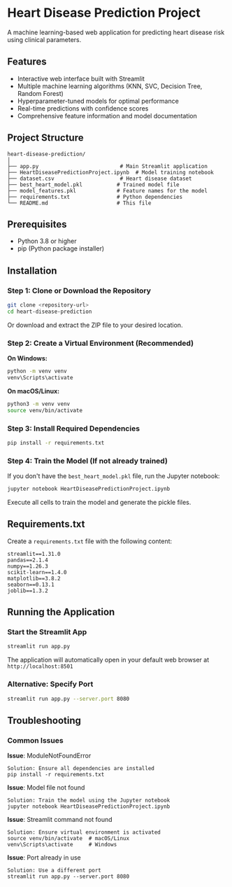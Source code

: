 # Heart Disease Prediction Project

A machine learning-based web application for predicting heart disease risk using clinical parameters.

## Features

- Interactive web interface built with Streamlit
- Multiple machine learning algorithms (KNN, SVC, Decision Tree, Random Forest)
- Hyperparameter-tuned models for optimal performance
- Real-time predictions with confidence scores
- Comprehensive feature information and model documentation

## Project Structure

```
heart-disease-prediction/
│
├── app.py                          # Main Streamlit application
├── HeartDiseasePredictionProject.ipynb  # Model training notebook
├── dataset.csv                     # Heart disease dataset
├── best_heart_model.pkl           # Trained model file
├── model_features.pkl             # Feature names for the model
├── requirements.txt               # Python dependencies
└── README.md                      # This file
```

## Prerequisites

- Python 3.8 or higher
- pip (Python package installer)

## Installation

### Step 1: Clone or Download the Repository

```bash
git clone <repository-url>
cd heart-disease-prediction
```

Or download and extract the ZIP file to your desired location.

### Step 2: Create a Virtual Environment (Recommended)

**On Windows:**
```bash
python -m venv venv
venv\Scripts\activate
```

**On macOS/Linux:**
```bash
python3 -m venv venv
source venv/bin/activate
```

### Step 3: Install Required Dependencies

```bash
pip install -r requirements.txt
```

### Step 4: Train the Model (If not already trained)

If you don't have the `best_heart_model.pkl` file, run the Jupyter notebook:

```bash
jupyter notebook HeartDiseasePredictionProject.ipynb
```

Execute all cells to train the model and generate the pickle files.

## Requirements.txt

Create a `requirements.txt` file with the following content:

```
streamlit==1.31.0
pandas==2.1.4
numpy==1.26.3
scikit-learn==1.4.0
matplotlib==3.8.2
seaborn==0.13.1
joblib==1.3.2
```

## Running the Application

### Start the Streamlit App

```bash
streamlit run app.py
```

The application will automatically open in your default web browser at `http://localhost:8501`

### Alternative: Specify Port

```bash
streamlit run app.py --server.port 8080
```

## Troubleshooting

### Common Issues

**Issue**: ModuleNotFoundError
```
Solution: Ensure all dependencies are installed
pip install -r requirements.txt
```

**Issue**: Model file not found
```
Solution: Train the model using the Jupyter notebook
jupyter notebook HeartDiseasePredictionProject.ipynb
```

**Issue**: Streamlit command not found
```
Solution: Ensure virtual environment is activated
source venv/bin/activate  # macOS/Linux
venv\Scripts\activate     # Windows
```

**Issue**: Port already in use
```
Solution: Use a different port
streamlit run app.py --server.port 8080
```
